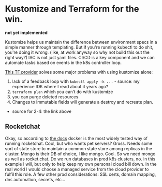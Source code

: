 # Kustomize and Terraform for the win.
__not yet implemented__

Kustomize helps us maintain the difference between environment specs in a simple manner through templating.
But if you're running kubectl to do shit, you're doing it wrong. (like, at work anyway so why not build this out the right way?)
IAC is not just yaml files. CI/CD is a key component and we can automate tasks based on events in the k8s controller loop.

[This TF provider](https://registry.terraform.io/providers/kbst/kustomization/latest/docs) solves some major problems with using kustomize alone:
1. lack of a feedback loop with `kubectl apply -k ...` - source: my experience IDK where I read about it years ago?
2. `terraform plan` which you can't do with kustomize
3. you can purge deleted resources
4. Changes to immutable fields will generate a destroy and recreate plan.

- source for 2-4: the link above


## Rocketchat
Okay, so according to [the docs](https://docs.rocket.chat/installing-and-updating/docker-containers) docker is the most widely tested way of running rocketchat. Cool, but who wants pet servers? Gross. Needs some sort of state store to maintain a common state store among replicas in the cluster. Mongo is their DB of choice, I like mongo. Cool. So we need mongo as well as rocket.chat. Do we run databases in prod k8s clusters, no. In this example I will, but only to help keep my own personal cloud bill down. In the real world I would choose a managed service from the cloud provider to fulfil this role. A few other prod considerations: SSL certs, domain mapping, dns automation, secrets, etc...

